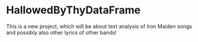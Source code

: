 # HallowedByThyDataFrame

This is a new project, which will be about text analysis of Iron Maiden songs and possibly also other lyrics of other bands!  
